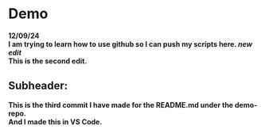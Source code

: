 # Demo
<b>12/09/24<b><br>I am trying to learn how to use github so I can push my scripts here. 
<i>new edit</i><br>This is the second edit. 

## Subheader:
This is the third commit I have made for the README.md under the demo-repo.<br>
And I made this in VS Code. 